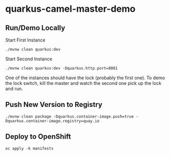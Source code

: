 # quarkus-camel-master-demo

## Run/Demo Locally

Start First Instance  
```
./mvnw clean quarkus:dev
```

Start Second Instance
```
./mvnw clean quarkus:dev -Dquarkus.http.port=8081
```

One of the instances should have the lock (probably the first one). To demo the lock switch, kill the master and watch the second one pick up the lock and run.

## Push New Version to Registry
```
./mvnw clean package -Dquarkus.container-image.push=true -Dquarkus.container-image.registry=quay.io
```

## Deploy to OpenShift

```
oc apply -k manifests
```





